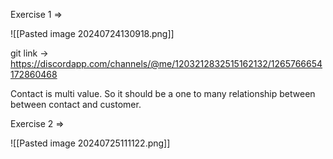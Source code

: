 
Exercise 1 =>

![[Pasted image 20240724130918.png]]

git link -> https://discordapp.com/channels/@me/1203212832515162132/1265766654172860468

Contact is multi value. So it should be a one to many relationship between between contact and customer.  

Exercise 2 => 

![[Pasted image 20240725111122.png]]

